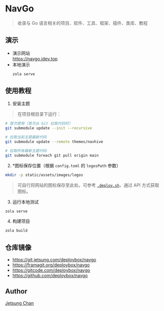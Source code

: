 # NavGo

> 收录与 Go 语言相关的项目、软件、工具、框架、插件、类库、教程

## 演示

- 演示网站   
  https://navgo.idev.top
- 本地演示   
  ```sh
  zola serve
  ```

## 使用教程

1. 安装主题

> 在项目根目录下运行：

```sh
# 首次使用（首次从 Git 拉取代码时）
git submodule update --init --recursive

# 拉取当前主题最新代码
git submodule update --remote themes/navhive

# 拉取所有最新主题代码
git submodule foreach git pull origin main
```

2. *图标保存位置（根据 `config.toml` 的 `logosPath` 参数）
```sh
mkdir -p static/assets/images/logos
```

> 可自行将网站的图标保存至此处。可参考 [`.deploy.sh`](.deploy.sh)，通过 API 方式获取图标。

3. 运行本地测试
```sh
zola serve
```

4. 构建项目
```sh
zola build
```

## 仓库镜像

- https://git.jetsung.com/deploybox/navgo
- https://framagit.org/deploybox/navgo
- https://gitcode.com/deploybox/navgo
- https://github.com/deploybox/navgo

## Author

[Jetsung Chan](https://i.jetsung.com)
